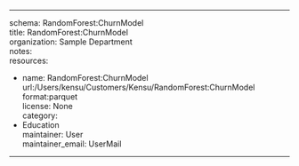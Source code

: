 


---  
schema: RandomForest:ChurnModel  
title: RandomForest:ChurnModel  
organization: Sample Department  
notes:   
resources:  
- name: RandomForest:ChurnModel 
 url:/Users/kensu/Customers/Kensu/RandomForest:ChurnModel 
 format:parquet  
license: None  
category:
 - Education  
maintainer: User  
maintainer_email: UserMail  
---